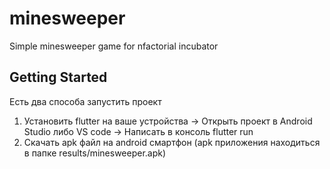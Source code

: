 # minesweeper

Simple minesweeper game for nfactorial incubator

## Getting Started

Есть два способа запустить проект

1. Установить flutter на ваше устройства -> Открыть проект в Android Studio либо VS code -> Написать в консоль flutter run
2. Скачать apk файл на android смартфон (apk приложения находиться в папке results/minesweeper.apk)